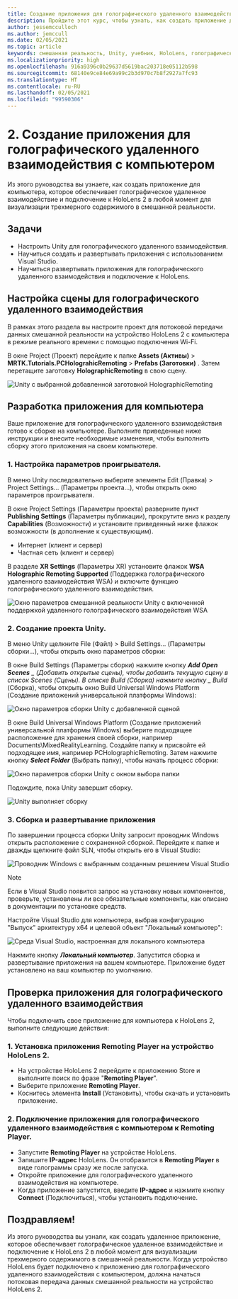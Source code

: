 ```yaml
---
title: Создание приложения для голографического удаленного взаимодействия с компьютером
description: Пройдите этот курс, чтобы узнать, как создать приложение для ПК с реализацией удаленного взаимодействия в режиме смешанной реальности между вашим компьютером и HoloLens 2.
author: jessemcculloch
ms.author: jemccull
ms.date: 02/05/2021
ms.topic: article
keywords: смешанная реальность, Unity, учебник, HoloLens, голографическое удаленное взаимодействие с компьютером, Visual Studio
ms.localizationpriority: high
ms.openlocfilehash: 916a9396c0b29637d5619bac203718e05112b598
ms.sourcegitcommit: 68140e9ce84e69a99c2b3d970c7b8f2927a7fc93
ms.translationtype: HT
ms.contentlocale: ru-RU
ms.lasthandoff: 02/05/2021
ms.locfileid: "99590306"
---
```

# <a name="2-creating-a-holographic-remoting-pc-application"></a>2. Создание приложения для голографического удаленного взаимодействия с компьютером

Из этого руководства вы узнаете, как создать приложение для компьютера, которое обеспечивает голографическое удаленное взаимодействие и подключение к HoloLens 2 в любой момент для визуализации трехмерного содержимого в смешанной реальности.

## <a name="objectives"></a>Задачи

* Настроить Unity для голографического удаленного взаимодействия.
* Научиться создать и развертывать приложения с использованием Visual Studio.
* Научиться развертывать приложения для голографического удаленного взаимодействия и подключение к HoloLens.

## <a name="configuring-your-scene-for-holographic-remoting"></a>Настройка сцены для голографического удаленного взаимодействия

В рамках этого раздела вы настроите проект для потоковой передачи данных смешанной реальности на устройство HoloLens 2 с компьютера в режиме реального времени с помощью подключения Wi-Fi.

В окне Project (Проект) перейдите к папке **Assets (Активы)**  > **MRTK.Tutorials.PCHolograhicRemoting** > **Prefabs (Заготовки)** . Затем перетащите заготовку **HolographicRemoting** в свою сцену.

![Unity с выбранной добавленной заготовкой HolographicRemoting](images/mrlearning-pc-holographic-remoting/Tutorial2-Section1-Step1-1.png)

## <a name="build-your-application-to-pc"></a>Разработка приложения для компьютера

Ваше приложение для голографического удаленного взаимодействия готово к сборке на компьютере. Выполните приведенные ниже инструкции и внесите необходимые изменения, чтобы выполнить сборку этого приложения на своем компьютере.

### <a name="1-set-the-player-settings"></a>1. Настройка параметров проигрывателя.

В меню Unity последовательно выберите элементы Edit (Правка) > Project Settings... (Параметры проекта...), чтобы открыть окно параметров проигрывателя.

В окне Project Settings (Параметры проекта) разверните пункт **Publishing Settings** (Параметры публикации), прокрутите вниз к разделу **Capabilities** (Возможности) и установите приведенный ниже флажок возможности (в дополнение к существующим).

* Интернет (клиент и сервер)
* Частная сеть (клиент и сервер)

В разделе **XR Settings** (Параметры XR) установите флажок **WSA Holographic Remoting Supported** (Поддержка голографического удаленного взаимодействия WSA) и включите функцию голографического удаленного взаимодействия.

![Окно параметров смешанной реальности Unity с включенной поддержкой удаленного голографического взаимодействия WSA](images/mrlearning-pc-holographic-remoting/Tutorial2-Section2-Step1-1.png)

### <a name="2-build-the-unity-project"></a>2. Создание проекта Unity.

В меню Unity щелкните File (Файл) > Build Settings... (Параметры сборки...), чтобы открыть окно параметров сборки:

В окне Build Settings (Параметры сборки) нажмите кнопку ***Add Open Scenes** _ (Добавить открытые сцены), чтобы добавить текущую сцену в список Scenes (Сцены). В списке Build (Сборка) нажмите кнопку _ *_Build_** (Сборка), чтобы открыть окно Build Universal Windows Platform (Создание приложений универсальной платформы Windows):

![Окно параметров сборки Unity с добавленной сценой](images/mrlearning-pc-holographic-remoting/Tutorial2-Section2-Step2-1.png)

В окне Build Universal Windows Platform (Создание приложений универсальной платформы Windows) выберите подходящее расположение для хранения своей сборки, например Documents\MixedRealityLearning. Создайте папку и присвойте ей подходящее имя, например PCHolographicRemoting. Затем нажмите кнопку ***Select Folder*** (Выбрать папку), чтобы начать процесс сборки:

![Окно параметров сборки Unity с окном выбора папки](images/mrlearning-pc-holographic-remoting/Tutorial2-Section2-Step2-2.png)

Подождите, пока Unity завершит сборку.

![Unity выполняет сборку](images/mrlearning-pc-holographic-remoting/Tutorial2-Section2-Step2-3.png)

### <a name="3-build-and-deploy-the-application"></a>3. Сборка и развертывание приложения

По завершении процесса сборки Unity запросит проводник Windows открыть расположение с сохраненной сборкой. Перейдите к папке и дважды щелкните файл SLN, чтобы открыть его в Visual Studio:

![Проводник Windows с выбранным созданным решением Visual Studio](images/mrlearning-pc-holographic-remoting/Tutorial2-Section2-Step3-1.png)

> [!NOTE]
> Если в Visual Studio появится запрос на установку новых компонентов, проверьте, установлены ли все обязательные компоненты, как описано в документации по установке средств.

Настройте Visual Studio для компьютера, выбрав конфигурацию "Выпуск" архитектуру x64 и целевой объект "Локальный компьютер":

![Среда Visual Studio, настроенная для локального компьютера](images/mrlearning-pc-holographic-remoting/Tutorial2-Section2-Step3-2.png)

Нажмите кнопку ***Локальный компьютер***. Запустится сборка и развертывание приложения на вашем компьютере. Приложение будет установлено на ваш компьютер по умолчанию.

## <a name="testing-holographic-remoting-remote-application"></a>Проверка приложения для голографического удаленного взаимодействия

Чтобы подключить свое приложение для компьютера к HoloLens 2, выполните следующие действия:

### <a name="1-install-the-remoting-player-application-on-hololens-2-device"></a>1. Установка приложения Remoting Player на устройство HoloLens 2.

* На устройстве HoloLens 2 перейдите к приложению Store и выполните поиск по фразе "**Remoting Player**".
* Выберите приложение **Remoting Player**.
* Коснитесь элемента **Install** (Установить), чтобы скачать и установить приложение.

### <a name="2-connect-the-holographic-remoting-pc-app-to-the-remoting-player"></a>2. Подключение приложения для голографического удаленного взаимодействия с компьютером к Remoting Player.

* Запустите **Remoting Player** на устройстве HoloLens.
* Запишите **IP-адрес** HoloLens. Он отобразится в **Remoting Player** в виде голограммы сразу же после запуска.
* Откройте приложение для голографического удаленного взаимодействия на компьютере.
* Когда приложение запустится, введите **IP-адрес** и нажмите кнопку **Connect** (Подключиться), чтобы установить подключение.

## <a name="congratulations"></a>Поздравляем!

Из этого руководства вы узнали, как создать удаленное приложение, которое обеспечивает голографическое удаленное взаимодействие и подключение к HoloLens 2 в любой момент для визуализации трехмерного содержимого в смешанной реальности. Когда устройство HoloLens будет подключено к приложению для голографического удаленного взаимодействия с компьютером, должна начаться потоковая передача данных смешанной реальности на устройство HoloLens 2.
